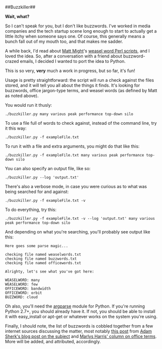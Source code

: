 ##Buzzkiller##

__Wait, what?__

So I can't speak for you, but I don't like buzzwords.  I've worked in media companies and the tech startup scene long enough to start to actually get a little itchy when someone says one.  Of course, this generally means a bunch fall out of my mouth too, and that makes me sadder.

A while back, I'd read about [Matt Might](matt.might.net)'s [weasel word Perl scripts](http://matt.might.net/articles/shell-scripts-for-passive-voice-weasel-words-duplicates/), and I loved the idea.  So, after a conversation with a friend about buzzword-crazed emails, I decided I wanted to port the idea to Python.

This is so very, __very__ much a work in progress, but so far, it's fun!

Usage is pretty straightforward: the script will run a check against the files stored, and it will tell you all about the things it finds.  It's looking for buzzwords, office jargon-type terms, and weasel words (as defined by Matt as noted above).


You would run it thusly:

	./buzzkiller.py many various peak performance top-down silo

To use a file full of words to check against, instead of the command line, try it this way:

	./buzzkiller.py -f exampleFile.txt

To run it with a file and extra arguments, you might do that like this:

	./buzzkiller.py -f exampleFile.txt many various peak performance top-down silo

You can also specify an output file, like so:

	./buzzkiller.py --log 'output.txt'

There's also a verbose mode, in case you were curious as to what was being searched for and against:

	./buzzkiller.py -f exampleFile.txt -v

To do everything, try this:

	./buzzkiller.py -f exampleFile.txt -v --log 'output.txt' many various peak performance top-down silo

And depending on what you're searching, you'll probably see output like this:

	Here goes some parse magic...

	checking file named weaselwords.txt
	checking file named buzzwords.txt
	checking file named officewords.txt

	Alrighty, let's see what you've got here: 

	WEASELWORD: many
	WEASELWORD: few
	OFFICEWORD: bandwidth
	OFFICEWORD: orbit
	BUZZWORD: cloud



Oh also, you'll need the [argparse](http://docs.python.org/dev/library/argparse.html) module for Python.  If you're running Python 2.7+, you should already have it.  If not, you should be able to install it with easy_install or apt-get or whatever works on the system you're using.

Finally, I should note, the list of buzzwords is cobbled together from a few internet sources discussing the matter, most notably [this post](http://www.adamsherk.com/public-relations/most-overused-press-release-buzzwords/) from [Adam Sherk's blog post on the subject](http://www.adamsherk.com/) and [Marlys Harris' column on office terms](http://moneywatch.bnet.com/saving-money/blog/consumer-reporter/words-you-should-never-use-at-the-office-unless-you-have-to/292/?tag=col1;blog-river).  More will be added, and attributed, accordingly.
